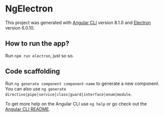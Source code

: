 # NgElectron

This project was generated with [Angular CLI](https://github.com/angular/angular-cli) version 8.1.0 and [Electron](https://electronjs.org) version 6.0.10.

## How to run the app?

Run `npm run electron`, just so so. 

## Code scaffolding

Run `ng generate component component-name` to generate a new component. You can also use `ng generate directive|pipe|service|class|guard|interface|enum|module`.

To get more help on the Angular CLI use `ng help` or go check out the [Angular CLI README](https://github.com/angular/angular-cli/blob/master/README.md).

